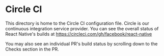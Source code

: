 # Circle CI

This directory is home to the Circle CI configuration file. Circle is our continuous integration service provider. You can see the overall status of React Native's builds at https://circleci.com/gh/facebook/react-native

You may also see an individual PR's build status by scrolling down to the Checks section in the PR.

<!-- Do not commit --->
